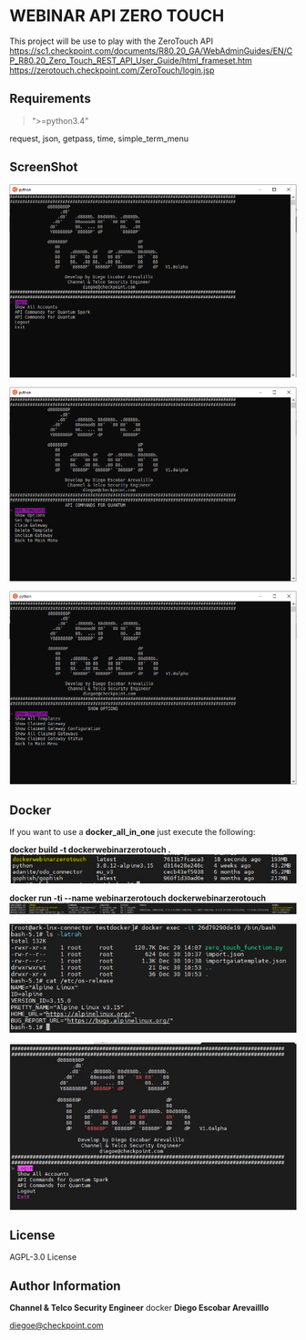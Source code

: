 WEBINAR API ZERO TOUCH
=========

This project will be use to play with the ZeroTouch API 
https://sc1.checkpoint.com/documents/R80.20_GA/WebAdminGuides/EN/CP_R80.20_Zero_Touch_REST_API_User_Guide/html_frameset.htm
https://zerotouch.checkpoint.com/ZeroTouch/login.jsp

Requirements
------------

> ">=python3.4"

request, json, getpass, time, simple_term_menu


ScreenShot
--------------
![main](https://github.com/dearevalillo/webinar_api_zero_touch/blob/master/main.PNG)

![quantum options](https://github.com/dearevalillo/webinar_api_zero_touch/blob/master/quantum.PNG)

![show quantum options](https://github.com/dearevalillo/webinar_api_zero_touch/blob/master/show_option_quantum.PNG)

Docker
--------------
If you want to use a **docker_all_in_one** just execute the following:

**docker build -t dockerwebinarzerotouch .** 
![docker_image_ls](https://github.com/dearevalillo/webinar_api_zero_touch/blob/master/docker_image_ls.PNG)

**docker run -ti --name webinarzerotouch dockerwebinarzerotouch**
![docker_ps_a](https://github.com/dearevalillo/webinar_api_zero_touch/blob/master/docker_ps_a.PNG)

![docker_exec](https://github.com/dearevalillo/webinar_api_zero_touch/blob/master/docker_exec.PNG)

![docker_webinarzerotouch](https://github.com/dearevalillo/webinar_api_zero_touch/blob/master/docker_webinarzerotouch.PNG)



License
-------

AGPL-3.0 License

Author Information
------------------
**Channel & Telco Security Engineer**
docker
**Diego Escobar Arevailllo**

[diegoe@checkpoint.com](mailto:diegoe@checkpoint.com)
